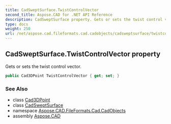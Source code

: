 ```yaml
---
title: CadSweptSurface.TwistControlVector
second_title: Aspose.CAD for .NET API Reference
description: CadSweptSurface property. Gets or sets the twist control vector
type: docs
weight: 250
url: /net/aspose.cad.fileformats.cad.cadobjects/cadsweptsurface/twistcontrolvector/
---
```

## CadSweptSurface.TwistControlVector property

Gets or sets the twist control vector.

```csharp
public Cad3DPoint TwistControlVector { get; set; }
```

### See Also

* class [Cad3DPoint](../../cad3dpoint/)
* class [CadSweptSurface](../)
* namespace [Aspose.CAD.FileFormats.Cad.CadObjects](../../cadsweptsurface/)
* assembly [Aspose.CAD](../../../)


